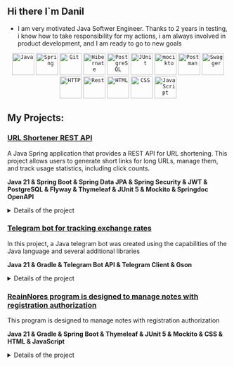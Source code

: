 ## Hi there I`m Danil 
- I am very motivated Java Softwer Engineer. 
Thanks to 2 years in testing, i know how to take responsibility for my actions, i am always involved in product development, and I am ready to go to new goals

<div align="center">
  <code><img width="50" src="https://raw.githubusercontent.com/marwin1991/profile-technology-icons/refs/heads/main/icons/java.png" alt="Java" title="Java"/></code>
  <code><img width="50" src="https://raw.githubusercontent.com/marwin1991/profile-technology-icons/refs/heads/main/icons/spring.png" alt="Spring" title="Spring"/></code>
  <code><img width="50" src="https://raw.githubusercontent.com/marwin1991/profile-technology-icons/refs/heads/main/icons/git.png" alt="Git" title="Git"/></code>
  <code><img width="50" src="https://raw.githubusercontent.com/marwin1991/profile-technology-icons/refs/heads/main/icons/hibernate.png" alt="Hibernate" title="Hibernate"/></code>
  <code><img width="50" src="https://raw.githubusercontent.com/marwin1991/profile-technology-icons/refs/heads/main/icons/postgresql.png" alt="PostgreSQL" title="PostgreSQL"/></code>
  <code><img width="50" src="https://raw.githubusercontent.com/marwin1991/profile-technology-icons/refs/heads/main/icons/junit.png" alt="JUnit" title="JUnit"/></code>
	<code><img width="50" src="https://raw.githubusercontent.com/marwin1991/profile-technology-icons/refs/heads/main/icons/mocikto.png" alt="mocikto" title="mocikto"/></code>
  <code><img width="50" src="https://raw.githubusercontent.com/marwin1991/profile-technology-icons/refs/heads/main/icons/postman.png" alt="Postman" title="Postman"/></code>
  <code><img width="50" src="https://raw.githubusercontent.com/marwin1991/profile-technology-icons/refs/heads/main/icons/swagger.png" alt="Swagger" title="Swagger"/></code>
	<code><img width="50" src="https://raw.githubusercontent.com/marwin1991/profile-technology-icons/refs/heads/main/icons/http.png" alt="HTTP" title="HTTP"/></code>
<code><img width="50" src="https://raw.githubusercontent.com/marwin1991/profile-technology-icons/refs/heads/main/icons/rest.png" alt="Rest" title="Rest"/></code>
	<code><img width="50" src="https://raw.githubusercontent.com/marwin1991/profile-technology-icons/refs/heads/main/icons/html.png" alt="HTML" title="HTML"/></code>
	<code><img width="50" src="https://raw.githubusercontent.com/marwin1991/profile-technology-icons/refs/heads/main/icons/css.png" alt="CSS" title="CSS"/></code>
<code><img width="50" src="https://raw.githubusercontent.com/marwin1991/profile-technology-icons/refs/heads/main/icons/javascript.png" alt="JavaScript" title="JavaScript"/></code>
</div>

## **My Projects**:
### [URL Shortener REST API](https://github.com/ruslanaprus/short-url.git)
A Java Spring application that provides a REST API for URL shortening. This project allows users to generate short links for long URLs, manage them, and track usage statistics, including click counts.

**Java 21 & Spring Boot & Spring Data JPA & Spring Security & JWT & PostgreSQL & Flyway & Thymeleaf & JUnit 5 & Mockito & Springdoc OpenAPI**
<details>
<summary>Details of the project</summary>
<br>

Technologies Used

Java 21: Core programming language for the application.

Spring Boot 3.4.1: Simplifies application development with embedded server and configuration support.

Spring Data JPA: Database access and management.

Spring Security: Provides secure user authentication and authorization.

PostgreSQL: Database for persisting URLs and user information.

Flyway: Handles database schema migrations.

Jakarta Bean Validation: Ensures data integrity.

JWT: Stateless, token-based session handling.

Lombok: Reduces boilerplate code.

JUnit 5 & Mockito: Unit and integration testing frameworks.

Testcontainers: Provides isolated and lightweight test environments using containers.

Docker: Used to build the application container for easy deployment.

GitHub Actions: Used for CI/CD, automating the build and test.
</details>

### [Telegram bot for tracking exchange rates](https://github.com/Danil-Kh/Group4_TelegramBot.git) 

In this project, a Java telegram bot was created using the capabilities of the Java language and several additional libraries

**Java 21 & Gradle & Telegram Bot API & Telegram Client & Gson**

<details>
<summary>Details of the project</summary>
<br>

**Live Currency Exchange Rates**: Retrieves and displays the latest exchange rates from multiple banks.  


**User Preferences**:  

Enables users to customize their preferences, including preferred currencies and notification schedules.  

Settings are loaded from storage upon startup, ensuring the bot resumes with the same configurations after a restart.  

User preferences are stored in a JSON file and updated when the user selects specific options. If no preferences are set, default settings are applied.  


**Notifications**:  

The bot sends notifications to users based on their selected preferences.  

Users can choose their preferred notification time.  


**Scalability**: 

Built to be easily expandable, allowing the addition of new banks or currencies, with external storage support for user preferences.

</details>

### [ReainNores program is designed to manage notes with registration authorization](https://github.com/Danil-Kh/RainNotes-.git) 

This program is designed to manage notes with registration authorization

**Java 21 & Gradle & Spring Boot & Thymeleaf & JUnit 5 & Mockito & CSS & HTML & JavaScript**

<details>
<summary>Details of the project</summary>
<br>

**Live Currency Exchange Rates**: Retrieves and displays the latest exchange rates from multiple banks.  


**Note Management**:  

- Users can create, edit, and delete personal notes with titles and content
  
- All notes are securely stored in the database and linked to specific users
  
- Notes can be viewed in a comprehensive list format
  
- Real-time updates when notes are modified or deleted
  
- Default note settings are applied for new users


**User Authentication**:  

- Users can register and log in with unique usernames

- Secure password storage using BCrypt encryption

- Session management ensures secure access to notes

- User credentials are validated on both client and server side

- Default security settings protect against unauthorized access


</details>
